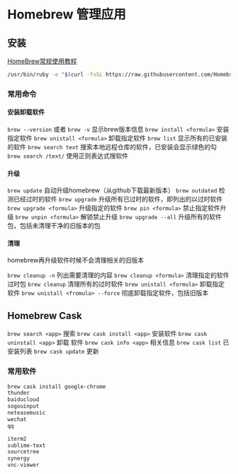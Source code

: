 # Homebrew 管理应用

## 安装

[HomeBrew常规使用教程](https://link.juejin.im/?target=https%3A%2F%2Fjuejin.im%2Fpost%2F5a559b9f6fb9a01cba42772f)


```bash
/usr/bin/ruby -e "$(curl -fsSL https://raw.githubusercontent.com/Homebrew/install/master/install)"
```

### 常用命令

#### 安装卸载软件
`brew --version` 或者 `brew -v` 显示brew版本信息
`brew install <formula>` 安装指定软件
`brew unistall <formula>` 卸载指定软件
`brew list`  显示所有的已安装的软件
`brew search text` 搜索本地远程仓库的软件，已安装会显示绿色的勾
`brew search /text/` 使用正则表达式搜软件

#### 升级

`brew update` 自动升级homebrew（从github下载最新版本）
`brew outdated` 检测已经过时的软件
`brew upgrade`  升级所有已过时的软件，即列出的以过时软件
`brew upgrade <formula>` 升级指定的软件
`brew pin <formula>` 禁止指定软件升级
`brew unpin <formula>` 解锁禁止升级
`brew upgrade --all` 升级所有的软件包，包括未清理干净的旧版本的包

#### 清理

homebrew再升级软件时候不会清理相关的旧版本

`brew cleanup -n` 列出需要清理的内容
`brew cleanup <formula>` 清理指定的软件过时包
`brew cleanup` 清理所有的过时软件
`brew unistall <formula>` 卸载指定软件
`brew unistall <fromula> --force` 彻底卸载指定软件，包括旧版本

## Homebrew Cask

`brew search <app>` 搜索
`brew cask install <app>` 安装软件
`brew cask uninstall <app>` 卸载 软件
`brew cask info <app>` 相关信息
`brew cask list` 已安装列表
`brew cask update` 更新

### 常用软件

```bash
brew cask install google-chrome
thunder
baiducloud
sogouinput
neteasemusic
wechat
qq

iterm2
sublime-text
sourcetree
synergy
vnc-viewer
```


